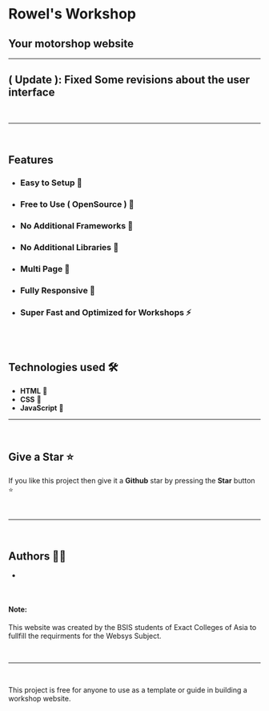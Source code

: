 # Rowel's Workshop

## Your motorshop website 

---


## ( Update ): Fixed Some revisions about the user interface  


<br/>

----

<br/>


## Features

- ### **Easy to Setup 💯** 
- ### **Free to Use ( OpenSource ) 🥳** 
- ### **No Additional Frameworks 🤘** 
- ### **No Additional Libraries 🙌** 
- ### **Multi Page 💎** 
- ### **Fully Responsive 🚀** 
- ### **Super Fast and Optimized for Workshops ⚡** 



<br/>
<br/>



## Technologies used 🛠️

- **HTML** 🚀
- **CSS** 🚀
- **JavaScript** 🚀
  

---

<br/>



## Give a Star ⭐

If you like this project then give it a **Github** star by pressing the **Star** button ⭐

<br>

---

<br>

## Authors 👨‍💻

-   

<br>

#### Note: 
This website was created by the BSIS students of Exact Colleges of Asia to fullfill the requirments for the Websys Subject.

<br>

---

<br>

This project is free for anyone to use as a template or guide in building a workshop website.

